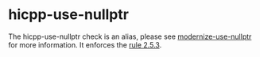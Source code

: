 hicpp-use-nullptr
=================

The <span class="title-ref">hicpp-use-nullptr</span> check is an alias,
please see [modernize-use-nullptr](https://clang.llvm.org/extra/clang-tidy/checks/modernize-use-nullptr.html) for more
information. It enforces the [rule
2.5.3](http://www.codingstandard.com/rule/2-5-3-use-nullptr-for-the-null-pointer-constant/).
